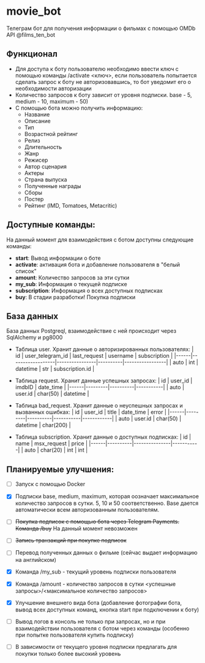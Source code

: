 # movie_bot
Телеграм бот для получения информации о фильмах с помощью OMDb API @films_ten_bot
## Функционал
* Для доступа к боту пользователю необходимо ввести ключ с помощью команды /activate <ключ>, если пользователь попытается сделать запрос к боту не авторизовавшись, то бот уведомит его о необходимости авторизации
* Количество запросов к боту зависит от уровня подписки. base - 5, medium - 10, maximum - 50)
* С помощью бота можно получить информацию:
    - Название
    - Описание
    - Тип
    - Возрастной рейтинг
    - Релиз
    - Длительность
    - Жанр
    - Режисер
    - Автор сценария
    - Актеры
    - Страна выпуска
    - Полученные награды
    - Сборы
    - Постер
    - Рейтинг (IMD, Tomatoes, Metacritic)
## Доступные команды:
На данный момент для взаимодействия с ботом доступны следующие команды:
- **start**: Вывод информации о боте
- **activate**: активация бота и добавление пользователя в "белый список"
- **amount**: Количество запросов за эти сутки
- **my_sub**: Информация о текущей подписке
- **subscription**: Информация о всех доступных подписках
- **buy**: В стадии разработки! Покупка подписки

## **База данных**
База данных Postgreql, взаимодействие с ней происходит через SqlAlchemy и pg8000
* Таблица user. Хранит данные о авторизированных пользователях:
  |  id  | user_telegram_id |  last_request  | username |   subscription  |
  |------|------------------|----------------|----------|-----------------|
  | auto |        int       |     datetime   |    str   | subscription.id |
      
* Таблица request. Хранит данные успешных запросах:
  |  id  | user_id |  imdbID  | date_time |
  |------|---------|----------|-----------|
  | auto | user.id | char(50) |  datetime |
    
* Таблица bad_request. Хранит данные о неуспешных запросах и вызванных ошибках:
  |  id  | user_id |   title  | date_time |    error   |
  |------|---------|----------|-----------|------------|
  | auto | user.id | char(50) |  datetime |  char(200) |

* Таблица subscription. Хранит данные о доступных подписках:
  |  id  |   name   |  msx_request  |   price   |
  |------|----------|---------------|-----------|
  | auto | char(20) |      int      |    int    |
  
## **Планируемые улучшения:**
- [ ] Запуск с помощью Docker
- [x] Подписки base, medium, maximum, которая оозначает максимальное количество запросов в сутки. 5, 10 и 50 соответственно. Base дается автоматически всем авторизованным пользователям.
- [ ] ~~Покупка подписок с помощью бота через Telegram Payments. Команда /buy~~ На данный момент невозможен
- [ ] ~~Запись транзакций при покупке подписок~~
- [ ] Перевод полученных данных о фильме (сейчас выдает информацию на английском)
- [x] Команда /my_sub - текущий уровень подписки пользователя
- [x] Команда /amount - количество запросов в сутки <успешные запросы>/<максимальное количество запросов>
- [x] Улучшение внешнего вида бота (добавление фотографии бота, вывод всех доступных команд, кнопка start при подключении к боту)
- [ ] Вывод логов в консоль не только при запросах, но и при взаимодействии пользователя с ботом через команды (особенно при попытке пользователя купить подписку)
- [ ] В зависимости от текущего уровня подписки предлагать для покупки только более высокий уровень

